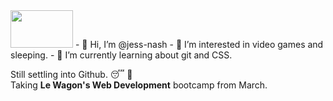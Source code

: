 <img height="60px" width="100px" src="https://www.pikpng.com/pngl/b/577-5777208_hello-transparent-tumblr-sign-clipart.png">
- 👋 Hi, I’m @jess-nash
- 👀 I’m interested in video games and sleeping.
- 🌱 I’m currently learning about git and CSS.

Still settling into Github. 😴 🦵
<br> 
Taking <strong>Le Wagon's Web Development</strong> bootcamp from March. 

<!---
jess-nash/jess-nash is a ✨ special ✨ repository because its `README.md` (this file) appears on your GitHub profile.
You can click the Preview link to take a look at your changes.
--->
